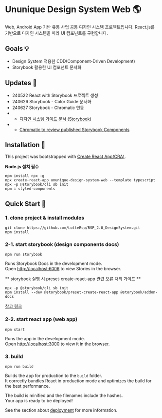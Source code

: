 # Ununique Design System Web 🌎

Web, Android App 기반 유통 사업 공통 디자인 시스템 프로젝트입니다.
React.js를 기반으로 디자인 시스템을 따라 UI 컴포넌트를 구현합니다.

## Goals 💡

- Design System 적용한 CDD(Component-Driven Development)
- Storybook 활용한 UI 컴포넌트 문서화

## Updates 📝

- 240522 React with Storybook 프로젝트 생성
- 240626 Storybook - Color Guide 문서화
- 240627 Storybook - Chromatic 연동
- - [디자인 시스템 가이드 문서 (Storybook)](https://667cc5b39b0826f0a57d0da5-ubsrekksct.chromatic.com/)
- - [Chromatic to review published Storybook Components](https://www.chromatic.com/builds?appId=667cc5b39b0826f0a57d0da5)

## Installation 🚀

This project was bootstrapped with [Create React App(CRA)](https://github.com/facebook/create-react-app).

**Node.js 설치 필수**

```
npm install npx -g
npx create-react-app ununique-design-system-web --template typescript
npx -p @storybook/cli sb init
npm i styled-components
```

## Quick Start 🚀

### 1. clone project & install modules

```
git clone https://github.com/LotteRsp/RSP_2.0_DesignSystem.git
npm install
```

### 2-1. start storybook (design components docs)

```
npm run storybook
```

Runs Storybook Docs in the development mode.\
Open [http://localhost:6006](http://localhost:6006) to view Stories in the browser.

** storybook 실행 시 preset-create-react-app 관련 오류 처리 가이드 **

```
npx -p @storybook/cli sb init
npm install --dev @storybook/preset-create-react-app @storybook/addon-docs
```

[참고 링크](https://velog.io/@velopert/storybook-tips-and-tutorial-conclusion)

### 2-2. start react app (web app)

```
npm start
```

Runs the app in the development mode.\
Open [http://localhost:3000](http://localhost:3000) to view it in the browser.

### 3. build

```
npm run build
```

Builds the app for production to the `build` folder.\
It correctly bundles React in production mode and optimizes the build for the best performance.

The build is minified and the filenames include the hashes.\
Your app is ready to be deployed!

See the section about [deployment](https://facebook.github.io/create-react-app/docs/deployment) for more information.
